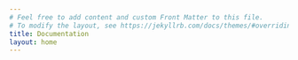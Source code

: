 ```yaml
---
# Feel free to add content and custom Front Matter to this file.
# To modify the layout, see https://jekyllrb.com/docs/themes/#overriding-theme-defaults
title: Documentation
layout: home
---
```


